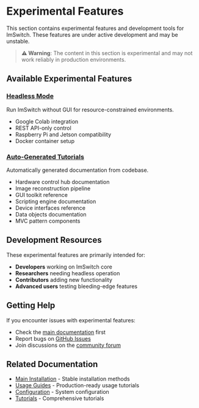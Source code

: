 # Experimental Features

This section contains experimental features and development tools for ImSwitch. These features are under active development and may be unstable.

> **⚠️ Warning**: The content in this section is experimental and may not work reliably in production environments.

## Available Experimental Features

### [Headless Mode](./Headless-Mode.md)
Run ImSwitch without GUI for resource-constrained environments.
- Google Colab integration
- REST API-only control
- Raspberry Pi and Jetson compatibility
- Docker container setup

### [Auto-Generated Tutorials](./Auto-Generated-Tutorials/)
Automatically generated documentation from codebase.
- Hardware control hub documentation
- Image reconstruction pipeline
- GUI toolkit reference
- Scripting engine documentation
- Device interfaces reference
- Data objects documentation
- MVC pattern components

## Development Resources

These experimental features are primarily intended for:
- **Developers** working on ImSwitch core
- **Researchers** needing headless operation
- **Contributors** adding new functionality
- **Advanced users** testing bleeding-edge features

## Getting Help

If you encounter issues with experimental features:
- Check the [main documentation](../01_Installation/) first
- Report bugs on [GitHub Issues](https://github.com/openUC2/ImSwitch/issues)
- Join discussions on the [community forum](https://openuc2.discourse.group/)

## Related Documentation

- [Main Installation](../01_Installation/) - Stable installation methods
- [Usage Guides](../02_Usage/) - Production-ready usage tutorials
- [Configuration](../03_Configuration/) - System configuration
- [Tutorials](../04_Tutorials/) - Comprehensive tutorials